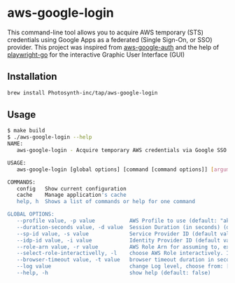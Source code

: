 # aws-google-login

This command-line tool allows you to acquire AWS temporary (STS) credentials using Google Apps as a federated (Single Sign-On, or SSO) provider. This project was inspired from [aws-google-auth](https://github.com/cevoaustralia/aws-google-auth)
 and the help of [playwright-go](https://github.com/mxschmitt/playwright-go) for the interactive Graphic User Interface (GUI)

## Installation

```bash
brew install Photosynth-inc/tap/aws-google-login
```

## Usage

```bash
$ make build
$ ./aws-google-login --help
NAME:
   aws-google-login - Acquire temporary AWS credentials via Google SSO (SAML v2)

USAGE:
   aws-google-login [global options] [command [command options]] [arguments...]

COMMANDS:
   config   Show current configuration
   cache    Manage application's cache
   help, h  Shows a list of commands or help for one command

GLOBAL OPTIONS:
   --profile value, -p value           AWS Profile to use (default: "akerun")
   --duration-seconds value, -d value  Session Duration (in seconds) (default: 3600)
   --sp-id value, -s value             Service Provider ID (default value is in /Users/daikiwatanabe/.aws/config)
   --idp-id value, -i value            Identity Provider ID (default value is in /Users/daikiwatanabe/.aws/config)
   --role-arn value, -r value          AWS Role Arn for assuming to, ex: arn:aws:iam::123456789012:role/role-name
   --select-role-interactivelly, -l    choose AWS Role interactively. If set, 'role-arn' will be ignored (default: false)
   --browser-timeout value, -t value   browser timeout duration in seconds (default: 60)
   --log value                         change Log level, choose from: [trace | debug | info | warn | error | fatal | panic]
   --help, -h                          show help (default: false)
```
